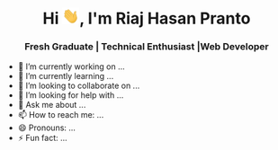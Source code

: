 <h1 align="center">Hi <img src="https://raw.githubusercontent.com/ABSphreak/ABSphreak/master/gifs/Hi.gif" width="30px">, I'm Riaj Hasan Pranto</h1>
<h3 align="center">Fresh Graduate | Technical Enthusiast |Web Developer</h3>

- 🔭 I’m currently working on ...
- 🌱 I’m currently learning ...
- 👯 I’m looking to collaborate on ...
- 🤔 I’m looking for help with ...
- 💬 Ask me about ...
- 📫 How to reach me: ...
- 😄 Pronouns: ...
- ⚡ Fun fact: ...

